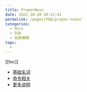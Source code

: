 ```yaml
---
title: ProperNoun
date: 2022-10-20 10:22:41
permalink: /pages/FQA/proper-noun/
categories:
  - docs
  - FQA
  - 名称解释
tags:
  - 
---
```



[[toc]]

- [基础名词](./01.基础名词.md)
- [命令相关](./02.命令相关.md)
- [更多说明](./09.更多说明.md)